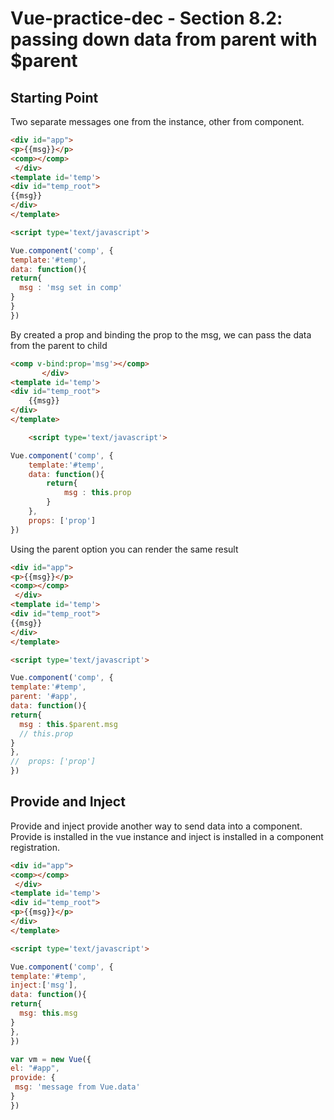 # Vue-practice-dec - Section 8.2: passing down data from parent with $parent

## Starting Point
Two separate messages one from the instance, other from component.
``` html
<div id="app">
<p>{{msg}}</p>
<comp></comp>
 </div>
<template id='temp'>
<div id="temp_root">
{{msg}}
</div>
</template>

<script type='text/javascript'>

Vue.component('comp', {
template:'#temp',
data: function(){
return{
  msg : 'msg set in comp'
}
}
})
```
By created a prop and binding the prop to the msg, we can pass the data from the parent to child

``` html
<comp v-bind:prop='msg'></comp>
	   </div>
<template id='temp'>
<div id="temp_root">
	{{msg}}
</div>
</template>

	<script type='text/javascript'>

Vue.component('comp', {
	template:'#temp',
	data: function(){
		return{
			msg : this.prop
		}
	},
	props: ['prop']
})
```
Using the parent option you can render the same result
``` html
<div id="app">
<p>{{msg}}</p>
<comp></comp>
 </div>
<template id='temp'>
<div id="temp_root">
{{msg}}
</div>
</template>

<script type='text/javascript'>

Vue.component('comp', {
template:'#temp',
parent: '#app',
data: function(){
return{
  msg : this.$parent.msg
  // this.prop
}
},
//	props: ['prop']
})
```
## Provide and Inject
Provide and inject provide another way to send data into a component.
Provide is installed in the vue instance and inject is installed in a component registration.

``` html
<div id="app">
<comp></comp>
 </div>
<template id='temp'>
<div id="temp_root">
<p>{{msg}}</p>
</div>
</template>

<script type='text/javascript'>

Vue.component('comp', {
template:'#temp',
inject:['msg'],
data: function(){
return{
  msg: this.msg
}
},
})

var vm = new Vue({
el: "#app",
provide: {
 msg: 'message from Vue.data'
}
})
``` 
